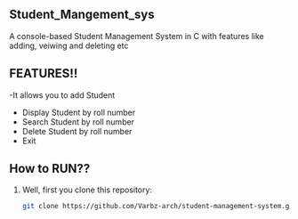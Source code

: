 ## Student_Mangement_sys
A console-based Student Management System in C with features like adding, veiwing and deleting etc

## FEATURES!!
-It allows you to add Student 
- Display Student by roll number
- Search Student by roll number
- Delete Student by roll number
- Exit

## How to RUN??
1. Well, first you clone this repository:
   ```bash
   git clone https://github.com/Varbz-arch/student-management-system.git
